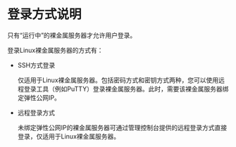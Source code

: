 # 登录方式说明<a name="zh-cn_topic_0027575693"></a>

只有“运行中”的裸金属服务器才允许用户登录。

登录Linux裸金属服务器的方式有：

-   SSH方式登录

    仅适用于Linux裸金属服务器。包括密码方式和密钥方式两种，您可以使用远程登录工具（例如PuTTY）登录裸金属服务器。此时，需要该裸金属服务器绑定弹性公网IP。

-   远程登录方式

    未绑定弹性公网IP的裸金属服务器可通过管理控制台提供的远程登录方式直接登录，仅适用于Linux裸金属服务器。


